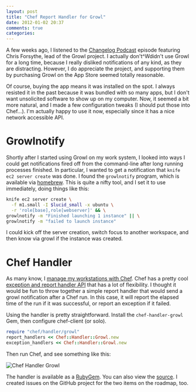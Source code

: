 ```yaml
---
layout: post
title: "Chef Report Handler for Growl"
date: 2012-01-02 20:37
comments: true
categories: 
---
```


A few weeks ago, I listened to the
[Changelog Podcast](http://thechangelog.com/post/11317828888/episode-0-6-8-growl-and-open-source-in-the-app-store-wit)
episode featuring Chris Forsythe, lead of the Growl project. I
actually don't^Wdidn't use Growl for a long time, because I really
disliked notifications of any kind, as they are distracting. However,
I do appreciate the project, and supporting them by purchasing Growl
on the App Store seemed totally reasonable.

Of course, buying the app means it was installed on the spot. I always
resisted it in the past because it was bundled with so many apps, but
I don't want unsolicited software to show up on my computer. Now, it
seemed a bit more natural, and I made a few configuration tweaks (I
should put those into Chef...). I'm actually happy to use it now,
especially since it has a nice network accessible API.

# Growlnotify

Shortly after I started using Growl on my work system, I looked into
ways I could get notifications fired off from the command-line after
long running processes finished. In particular, I wanted to get a
notification that `knife ec2 server create` was done. I found the
`growlnotify` program, which is available via
[homebrew](https://github.com/mxcl/homebrew). This is quite a nifty
tool, and I set it to use immediately, doing things like this:

```sh
knife ec2 server create \
  -f m1.small -I $lucid_small -x ubuntu \
  -r 'role[base],role[webserver]' && \
growlnotify -m "Finished launching 1 instance" || \
growlnotify -m "failed to launch instance"
```

I could kick off the server creation, switch focus to another
workspace, and then know via growl if the instance was created.

# Chef Handler

As many know, I
[manage my workstations with Chef](http://jtimberman.housepub.org/blog/2011/04/03/managing-my-workstations-with-chef/).
Chef has a pretty cool
[exception and report handler API](http://wiki.opscode.com/display/chef/Exception+and+Report+Handlers)
that has a lot of flexibility. I thought it would be fun to throw
together a simple report handler that would send a growl notification
after a Chef run. In this case, it will report the elapsed time of the
run if it was successful, or report an exception if it failed.

Using the handler is pretty straightforward. Install the
`chef-handler-growl` Gem, then configure chef-client (or solo).

```ruby
require "chef/handler/growl"
report_handlers << Chef::Handler::Growl.new
exception_handlers << Chef::Handler::Growl.new
```

Then run Chef, and see something like this:

![Chef Handler Growl](https://img.skitch.com/20120103-emxnsfht3557xjcp4rshxcufka.png)

The handler is available as a
[RubyGem](http://rubygems.org/gems/chef-handler-growl). You can also
view the [source](https://github.com/jtimberman/chef-handler-growl). I
created issues on the GitHub project for the two items on the roadmap, too.
